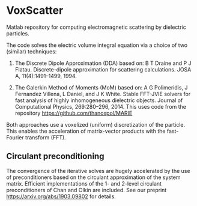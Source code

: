 # VoxScatter

Matlab repository for computing electromagnetic scattering by dielectric particles.

The code solves the electric volume integral equation via a choice of two (similar) techniques:

1. The Discrete Dipole Approximation (DDA) based on: 
B T Draine and P J Flatau. Discrete-dipole approximation for scattering calculations. JOSA A, 11(4):1491–1499, 1994.

2. The Galerkin Method of Moments (MoM) based on:
A G Polimeridis, J Fernandez Villena, L Daniel, and J K White. Stable FFT-JVIE solvers for fast analysis of highly
inhomogeneous dielectric objects. Journal of Computational Physics, 269:280–296, 2014. This uses code from the
repository https://github.com/thanospol/MARIE

Both approaches use a voxelized (uniform) discretization of the particle. This enables the acceleration of 
matrix-vector products with the fast-Fourier transform (FFT).

## Circulant preconditioning

The convergence of the iterative solves are hugely accelerated by the use of preconditioners based on the circulant 
approximation of the system matrix. Efficient implementations of the 1- and 2-level circulant preconditioners of 
Chan and Olkin are included. See our preprint https://arxiv.org/abs/1903.09802 for details.

